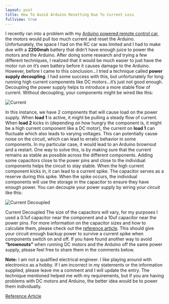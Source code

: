 ```yaml
---
layout: post
title: How To Avoid Arduino Resetting Due To Current Loss
fullview: true
---
```


I recently ran into a problem with my [Arduino powered remote control car](https://www.youtube.com/watch?v=LqzbRwjU4dE), the motors would pull too much current and reset the Arduino. Unfortunately, the space I had on the RC car was limited and I had to make due with a **2200mah** battery that didn’t have enough juice to power the motors and the Arduino. After doing some research and trying a few different techniques, I realized that it would be much easier to just have the motor run on it’s own battery before it causes damage to the Arduino. However, before I came to this conclusion…I tried a technique called **power supply decoupling**. I had some success with this, but unfortunately for long running high current components like DC motors…it’s just not good enough. Decoupling the power supply helps to introduce a more stable flow of current. Without decoupling, your components might be wired like this:

![Current](http://arcturial.github.io/images/current.gif "Image 1")

In this instance, we have 2 components that will cause load on the power supply. When **load 1** is active, it might be pulling a steady flow of current. When **load 2** kicks in (depending on how hungry the component is, it might be a high current component like a DC motor), the current on **load 1** can fluctuate which also leads to varying voltages. This can potentially cause noise on the circuit, which can lead to erratic behavior in some components. In my particular case, it would lead to an Arduino brownout and a restart. One way to solve this, is by making sure that the current remains as stable as possible across the different components. Adding some capacitors close to the power pins and close to the individual components helps the circuit to stay stable. When the high current component kicks in, it can lead to a current spike. The capacitor serves as a reserve during this spike. When the spike occurs, the individual components will use the storage in the capacitor to ensure they have enough power. You can decouple your power supply by wiring your circuit like this:

![Current Decoupled](http://arcturial.github.io/images/current-decoupled.gif "Image 2")

Current Decoupled The size of the capacitors will vary, for my purposes I used a 0.1uf capacitor near the component and a 10uf capacitor near the power pins. For more information on the capacitor sizes and how to calculate them, please check out the [reference article](http://www.thebox.myzen.co.uk/Tutorial/De-coupling.html). This should give your circuit enough backup power to survive a current spike when components switch on and off. If you have found another way to avoid **“brownouts”** when running DC motors and the Arduino off the same power supply, please feel free to share them in the comments below.

**Note:** I am not a qualified electrical engineer. I like playing around with electronics as a hobby. If I am incorrect in my statements or the information supplied, please leave me a comment and I will update the entry. The technique mentioned helped me with my requirements, but if you are having problems with DC motors and Arduino, the better idea would be to power them individually.

[Reference Article](http://www.thebox.myzen.co.uk/Tutorial/De-coupling.html)